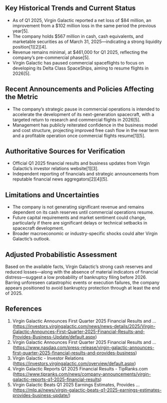 ## Key Historical Trends and Current Status

- As of Q1 2025, Virgin Galactic reported a net loss of $84 million, an improvement from a $102 million loss in the same period the previous year[5].
- The company holds $567 million in cash, cash equivalents, and marketable securities as of March 31, 2025—indicating a strong liquidity position[1][2][4].
- Revenue remains minimal, at $461,000 for Q1 2025, reflecting the company’s pre-commercial phase[5].
- Virgin Galactic has paused commercial spaceflights to focus on developing its Delta Class SpaceShips, aiming to resume flights in 2026[5].

## Recent Announcements and Policies Affecting the Metric

- The company’s strategic pause in commercial operations is intended to accelerate the development of its next-generation spacecraft, with a targeted return to research and commercial flights in 2026[5].
- Management has publicly reiterated confidence in the business model and cost structure, projecting improved free cash flow in the near term and a profitable operation once commercial flights resume[1][5].

## Authoritative Sources for Verification

- Official Q1 2025 financial results and business updates from Virgin Galactic’s investor relations website[1][3].
- Independent reporting of financials and strategic announcements from reputable financial news aggregators[2][4][5].

## Limitations and Uncertainties

- The company is not generating significant revenue and remains dependent on its cash reserves until commercial operations resume.
- Future capital requirements and market sentiment could change, particularly if there are significant delays or technical setbacks in spacecraft development.
- Broader macroeconomic or industry-specific shocks could alter Virgin Galactic’s outlook.

## Adjusted Probabilistic Assessment

Based on the available facts, Virgin Galactic’s strong cash reserves and reduced losses—along with the absence of material indicators of financial distress—suggest a low probability of bankruptcy filing before 2026. Barring unforeseen catastrophic events or execution failures, the company appears positioned to avoid bankruptcy protection through at least the end of 2025.

## References

1. Virgin Galactic Announces First Quarter 2025 Financial Results and ... (https://investors.virgingalactic.com/news/news-details/2025/Virgin-Galactic-Announces-First-Quarter-2025-Financial-Results-and-Provides-Business-Update/default.aspx)
2. Virgin Galactic Announces First Quarter 2025 Financial Results and ... (https://www.nasdaq.com/press-release/virgin-galactic-announces-first-quarter-2025-financial-results-and-provides-business)
3. Virgin Galactic - Investor Relations (https://investors.virgingalactic.com/overview/default.aspx)
4. Virgin Galactic Reports Q1 2025 Financial Results - TipRanks.com (https://www.tipranks.com/news/company-announcements/virgin-galactic-reports-q1-2025-financial-results)
5. Virgin Galactic Beats Q1 2025 Earnings Estimates, Provides ... (https://mlq.ai/news/virgin-galactic-beats-q1-2025-earnings-estimates-provides-business-update/)